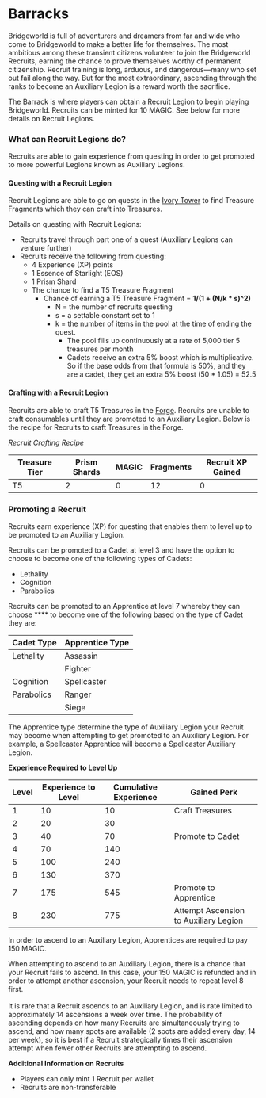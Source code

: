# Barracks

Bridgeworld is full of adventurers and dreamers from far and wide who come to Bridgeworld to make a better life for themselves. The most ambitious among these transient citizens volunteer to join the Bridgeworld Recruits, earning the chance to prove themselves worthy of permanent citizenship. Recruit training is long, arduous, and dangerous—many who set out fail along the way. But for the most extraordinary, ascending through the ranks to become an Auxiliary Legion is a reward worth the sacrifice.

The Barrack is where players can obtain a Recruit Legion to begin playing Bridgeworld. Recruits can be minted for 10 MAGIC. See below for more details on Recruit Legions.&#x20;

### What can Recruit Legions do?

Recruits are able to gain experience from questing in order to get promoted to more powerful Legions known as Auxiliary Legions.&#x20;

#### Questing with a Recruit Legion

Recruit Legions are able to go on quests in the [Ivory Tower](https://docs.treasure.lol/cartridges/bridgeworld/ivory-tower) to find Treasure Fragments which they can craft into Treasures.&#x20;

Details on questing with Recruit Legions:

* Recruits travel through part one of a quest (Auxiliary Legions can venture further)
* Recruits receive the following from questing:&#x20;
  * 4 Experience (XP) points
  * 1 Essence of Starlight (EOS)
  * 1 Prism Shard
  * The chance to find a T5 Treasure Fragment
    * Chance of earning a T5 Treasure Fragment = **1/(1 + (N/k \* s)^2)**&#x20;
      * N = the number of recruits questing
      * s = a settable constant set to 1
      * k =  the number of items in the pool at the time of ending the quest.&#x20;
        * The pool fills up continuously at a rate of 5,000 tier 5 treasures per month
        * Cadets receive an extra 5% boost which is multiplicative. So if the base odds from that formula is 50%, and they are a cadet, they get an extra 5% boost (50 \* 1.05) = 52.5

#### Crafting with a Recruit Legion

Recruits are able to craft T5 Treasures in the [Forge](https://docs.treasure.lol/cartridges/bridgeworld/the-forge/crafting-treasures). Recruits are unable to craft consumables until they are promoted to an Auxiliary Legion.  Below is the recipe for Recruits to craft Treasures in the Forge.&#x20;

_Recruit Crafting Recipe_

| Treasure Tier | Prism Shards | MAGIC | Fragments | Recruit XP Gained |
| ------------- | ------------ | ----- | --------- | ----------------- |
| T5            | 2            | 0     | 12        | 0                 |

### Promoting a Recruit

Recruits earn experience (XP) for questing that enables them to level up to be promoted to an Auxiliary Legion.&#x20;

Recruits can be promoted to a Cadet at level 3 and have the option to choose to become one of the following types of Cadets:&#x20;

* Lethality
* Cognition
* Parabolics

Recruits can be promoted to an Apprentice at level 7 whereby they can choose **** to become one of the following based on the type of Cadet they are:&#x20;

| Cadet Type | Apprentice Type |
| ---------- | --------------- |
| Lethality  | Assassin        |
|            | Fighter         |
| Cognition  | Spellcaster     |
| Parabolics | Ranger          |
|            | Siege           |

The Apprentice type determine the type of Auxiliary Legion your Recruit may become when attempting to get promoted to an Auxiliary Legion. For example, a Spellcaster Apprentice will become a Spellcaster Auxiliary Legion.

**Experience Required to Level Up**

| Level | Experience to Level | Cumulative Experience | Gained Perk                           |
| ----- | ------------------- | --------------------- | ------------------------------------- |
| 1     | 10                  | 10                    | Craft Treasures                       |
| 2     | 20                  | 30                    |                                       |
| 3     | 40                  | 70                    | Promote to Cadet                      |
| 4     | 70                  | 140                   |                                       |
| 5     | 100                 | 240                   |                                       |
| 6     | 130                 | 370                   |                                       |
| 7     | 175                 | 545                   | Promote to Apprentice                 |
| 8     | 230                 | 775                   | Attempt Ascension to Auxiliary Legion |

In order to ascend to an Auxiliary Legion, Apprentices are required to pay 150 MAGIC.&#x20;

When attempting to ascend to an Auxiliary Legion, there is a chance that your Recruit fails to ascend. In this case, your 150 MAGIC is refunded and in order to attempt another ascension, your Recruit needs to repeat level 8 first. \
\
It is rare that a Recruit ascends to an Auxiliary Legion, and is rate limited to approximately 14 ascensions a week over time. The probability of ascending depends on how many Recruits are simultaneously trying to ascend, and how many spots are available (2 spots are added every day, 14 per week), so it is best if a Recruit strategically times their ascension attempt when fewer other Recruits are attempting to ascend.



**Additional Information on Recruits**

* Players can only mint 1 Recruit per wallet
* Recruits are non-transferable&#x20;
